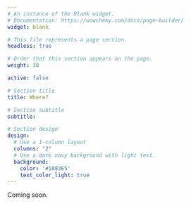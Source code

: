 ```yaml
---
# An instance of the Blank widget.
# Documentation: https://wowchemy.com/docs/page-builder/
widget: blank

# This file represents a page section.
headless: true

# Order that this section appears on the page.
weight: 30

active: false

# Section title
title: Where?

# Section subtitle
subtitle:

# Section design
design:
  # Use a 1-column layout
  columns: "2"
  # Use a dark navy background with light text.
  background:
    color: '#1883E5'
    text_color_light: true
---
```


Coming soon. 

<!---
At present we are launching our app, and have focus areas for intensive investigation. If you are intested in becoming involved we are open to data from across the globe and value your contribution.
-->
